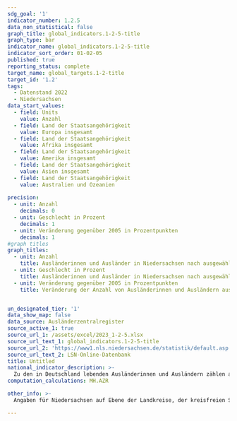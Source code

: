 ```yaml
---
sdg_goal: '1'
indicator_number: 1.2.5
data_non_statistical: false
graph_title: global_indicators.1-2-5-title
graph_type: bar
indicator_name: global_indicators.1-2-5-title
indicator_sort_order: 01-02-05
published: true
reporting_status: complete
target_name: global_targets.1-2-title
target_id: '1.2'
tags:
  - Datenstand 2022
  - Niedersachsen
data_start_values:
  - field: Units
    value: Anzahl
  - field: Land der Staatsangehörigkeit
    value: Europa insgesamt
  - field: Land der Staatsangehörigkeit
    value: Afrika insgesamt
  - field: Land der Staatsangehörigkeit
    value: Amerika insgesamt
  - field: Land der Staatsangehörigkeit
    value: Asien insgesamt
  - field: Land der Staatsangehörigkeit
    value: Australien und Ozeanien
    
precision:
  - unit: Anzahl
    decimals: 0
  - unit: Geschlecht in Prozent
    decimals: 1
  - unit: Veränderung gegenüber 2005 in Prozentpunkten
    decimals: 1
#graph titles
graph_titles:
  - unit: Anzahl
    title: Ausländerinnen und Ausländer in Niedersachsen nach ausgewählten Staatsangehörigkeiten
  - unit: Geschlecht in Prozent
    title: Ausländerinnen und Ausländer in Niedersachsen nach ausgewählten Staatsangehörigkeiten und Geschlecht
  - unit: Veränderung gegenüber 2005 in Prozentpunkten
    title: Veränderung der Anzahl von Ausländerinnen und Ausländern ausgewählter Staatsangehörigkeiten gegenüber 2005 in Prozentpunkten


un_designated_tier: '1'
data_show_map: false
data_source: Ausländerzentralregister
source_active_1: true
source_url_1: /assets/excel/2023_1-2-5.xlsx
source_url_text_1: global_indicators.1-2-5-title
source_url_2: 'https://www1.nls.niedersachsen.de/statistik/default.asp'
source_url_text_2: LSN-Online-Datenbank
title: Untitled
national_indicator_description: >-
  Zu den in Deutschland lebenden Ausländerinnen und Ausländern zählen alle Personen, die nicht die deutsche Staatsangehörigkeit besitzen und die sich nicht nur für einen kurzen Zeitraum in Deutschland aufhalten. Die Staatsangehörigkeit ist eine besondere Rechtsbeziehung, die eine Person einem bestimmten Staat zuordnet. In allen anderen Staaten ist diese Person Ausländerin bzw. Ausländer. Personen, die keine Staatsangehörigkeit besitzen, sind staatenlos. Deutsche, die zugleich eine fremde Staatsangehörigkeit besitzen, zählen nicht zur ausländischen Bevölkerung.
computation_calculations: MH.AZR

other_info: >-
  Angaben für Niedersachsen auf Ebene der Landkreise, der kreisfreien Städte und der Landeshauptstadt Hannover sind verfügbar in der <a href="https://www1.nls.niedersachsen.de/statistik/default.asp" target="_blank">LSN-Online Datenbank</a> (Statistische Erhebung > 105 Ausländerzentralregister) sowie bundesweit in der <a href="https://www-genesis.destatis.de/" target="_blank">GENESIS-Online Datenbank</a>. Methodische Erläuterungen finden sich fortlaufend in dem jährlich erscheinenden <a href="https://www.statistik.niedersachsen.de/startseite/veroffentlichungen/statistische_berichte/statistische-berichte-niedersachsen-87713.html" target="_blank">Statistischen Bericht</a> Niedersachsen A I 4, Ausländische Bevölkerung am 31.12. Weitere methodische Erläuterungen und bundesweite Ergebnisse sind zu finden in: <a href="https://www.destatis.de" target="_blank">Statistisches Bundesamt</a>: Fachserie 1 Reihe 2, Ausländische Bevölkerung (erscheint jährlich).

---
```

